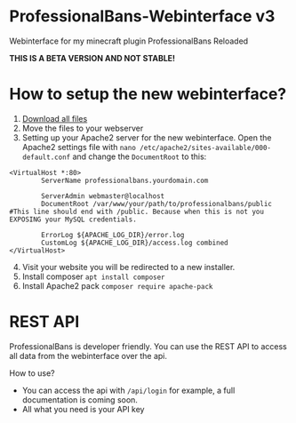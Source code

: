 # ProfessionalBans-Webinterface v3
Webinterface for my minecraft plugin ProfessionalBans Reloaded

**THIS IS A BETA VERSION AND NOT STABLE!**

# How to setup the new webinterface?
1. [Download all files](https://github.com/Tutorialwork/ProfessionalBans-Webinterface/archive/v3.zip)
2. Move the files to your webserver
3. Setting up your Apache2 server for the new webinterface. Open the Apache2 settings file with `nano /etc/apache2/sites-available/000-default.conf` and change the `DocumentRoot` to this:

```
<VirtualHost *:80>
        ServerName professionalbans.yourdomain.com

        ServerAdmin webmaster@localhost
        DocumentRoot /var/www/your/path/to/professionalbans/public #This line should end with /public. Because when this is not you EXPOSING your MySQL credentials.

        ErrorLog ${APACHE_LOG_DIR}/error.log
        CustomLog ${APACHE_LOG_DIR}/access.log combined
</VirtualHost>
```

4. Visit your website you will be redirected to a new installer.
5. Install composer `apt install composer`
6. Install Apache2 pack `composer require apache-pack`

# REST API

ProfessionalBans is developer friendly. You can use the REST API to access all data from the webinterface over the api.

How to use?

- You can access the api with `/api/login` for example, a full documentation is coming soon.
- All what you need is your API key